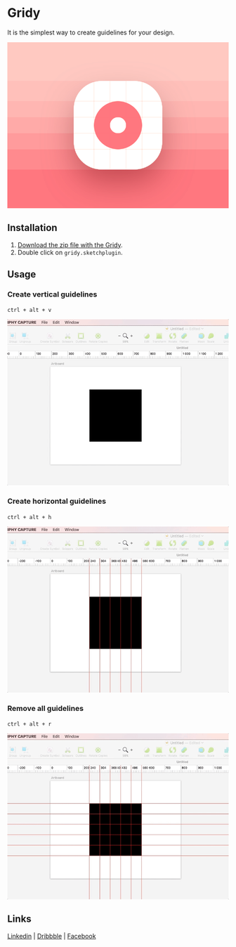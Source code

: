 # Gridy
It is the simplest way to create guidelines for your design.

![Gridy](/gridy.png)

## Installation
1. [Download the zip file with the Gridy](https://github.com/Volorf/Gridy/archive/master.zip).
2. Double click on `gridy.sketchplugin`.

## Usage
### Create vertical guidelines
`ctrl + alt + v`

![Create vertical guidelines](/create-vertical-guidelines.gif)

### Create horizontal guidelines
`ctrl + alt + h`

![Create horizontal guidelines](/create-horizontal-guidelines.gif)

### Remove all guidelines
`ctrl + alt + r`

![Remove all guidelines](/remove-all-guidelines.gif)

## Links
[Linkedin](https://www.linkedin.com/in/oleg-frolov-6a6a4752/) | [Dribbble](https://dribbble.com/Volorf) | [Facebook](https://www.facebook.com/volorf)
